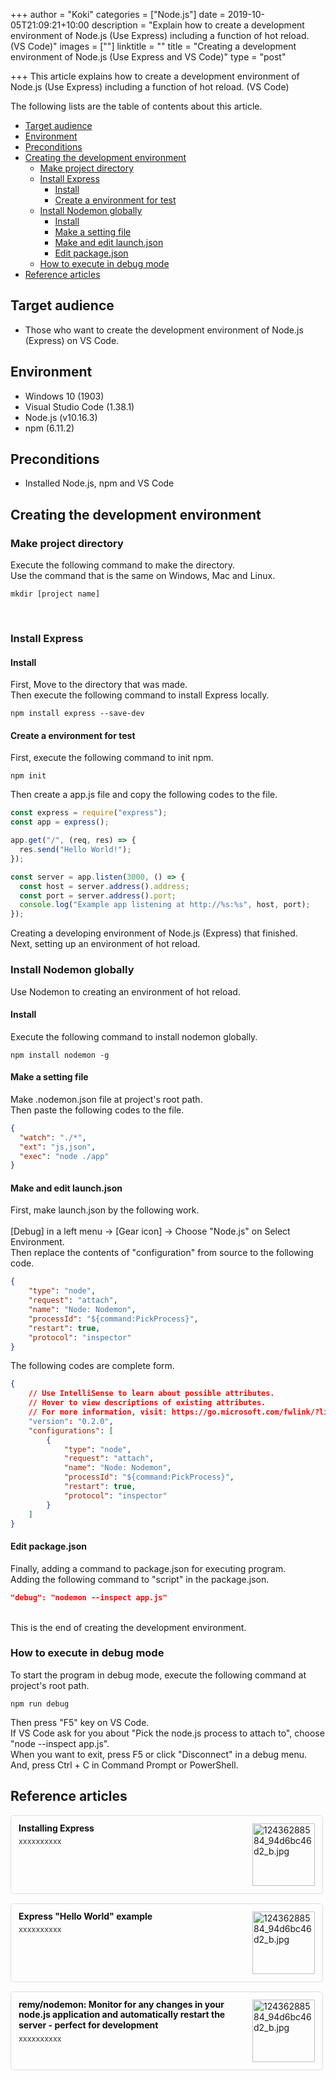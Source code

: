 +++
author = "Koki"
categories = ["Node.js"]
date = 2019-10-05T21:09:21+10:00
description = "Explain how to create a development environment of Node.js (Use Express) including a function of hot reload. (VS Code)"
images = [""]
linktitle = ""
title = "Creating a development environment of Node.js (Use Express and VS Code)"
type = "post"

+++
This article explains how to create a development environment of Node.js (Use Express) including a function of hot reload. (VS Code)

The following lists are the table of contents about this article.

- <font color="#1111cc">[Target audience](#target-audience)</font>
- <font color="#1111cc">[Environment](#environment)</font>
- <font color="#1111cc">[Preconditions](#preconditions)</font>
- <font color="#1111cc">[Creating the development environment](#creating-the-development-environment)</font>
  - <font color="#1111cc">[Make project directory](#make-project-directory)</font>
  - <font color="#1111cc">[Install Express](#install-express)</font>  
      - <font color="#1111cc">[Install](#install)</font>
      - <font color="#1111cc">[Create a environment for test](#create-a-environment-for-test)</font>
  - <font color="#1111cc">[Install Nodemon globally](#install-nodemon-globally)</font>
      - <font color="#1111cc">[Install](#install-1)</font>
      - <font color="#1111cc">[Make a setting file](#make-a-setting-file)</font>
      - <font color="#1111cc">[Make and edit launch.json](#make-and-edit-launchjson)</font>
      - <font color="#1111cc">[Edit package.json](#edit-packagejson)</font>
  - <font color="#1111cc">[How to execute in debug mode](#how-to-execute-in-debug-mode)</font>
- <font color="#1111cc">[Reference articles](#reference-articles)</font>


## Target audience
- Those who want to create the development environment of Node.js (Express) on VS Code.


## Environment
- Windows 10 (1903)
- Visual Studio Code (1.38.1)
- Node.js (v10.16.3)
- npm (6.11.2)


## Preconditions
- Installed Node.js, npm and VS Code


## Creating the development environment
### Make project directory
Execute the following command to make the directory.  
Use the command that is the same on Windows, Mac and Linux.
```winbatch
mkdir [project name]
```
<br>

### Install Express
#### Install
First, Move to the directory that was made.  
Then execute the following command to install Express locally.
```winbatch
npm install express --save-dev
```

#### Create a environment for test
First, execute the following command to init npm.
```winbatch
npm init
```
Then create a app.js file and copy the following codes to the file.
```javascript:app.js
const express = require("express");
const app = express();

app.get("/", (req, res) => {
  res.send("Hello World!");
});

const server = app.listen(3000, () => {
  const host = server.address().address;
  const port = server.address().port;
  console.log("Example app listening at http://%s:%s", host, port);
});
```
Creating a developing environment of Node.js (Express) that finished.  
Next, setting up an environment of hot reload.
<br>

### Install Nodemon globally
Use Nodemon to creating an environment of hot reload.
#### Install
Execute the following command to install nodemon globally.
```winbatch
npm install nodemon -g
```

#### Make a setting file
Make .nodemon.json file at project's root path.  
Then paste the following codes to the file.
```json:.nodemon.json
{
  "watch": "./*",
  "ext": "js,json",
  "exec": "node ./app"
}
```

#### Make and edit launch.json
First, make launch.json by the following work.  
<br>
[Debug] in a left menu -> [Gear icon] -> Choose "Node.js" on Select Environment.
<br>
Then replace the contents of "configuration" from source to the following code.
```json
{
    "type": "node",
    "request": "attach",
    "name": "Node: Nodemon",
    "processId": "${command:PickProcess}",
    "restart": true,
    "protocol": "inspector"
}
```
The following codes are complete form.
```json:launch.json
{
    // Use IntelliSense to learn about possible attributes.
    // Hover to view descriptions of existing attributes.
    // For more information, visit: https://go.microsoft.com/fwlink/?linkid=830387
    "version": "0.2.0",
    "configurations": [
        {
            "type": "node",
            "request": "attach",
            "name": "Node: Nodemon",
            "processId": "${command:PickProcess}",
            "restart": true,
            "protocol": "inspector"
        }
    ]
}
```

#### Edit package.json
Finally, adding a command to package.json for executing program.  
Adding the following command to "script" in the package.json.
```json
"debug": "nodemon --inspect app.js"
```
<br>
This is the end of creating the development environment.
<br>

### How to execute in debug mode
To start the program in debug mode, execute the following command at project's root path.
```winbatch
npm run debug
```
Then press "F5" key on VS Code.  
If VS Code ask for you about "Pick the node.js process to attach to", choose "node --inspect app.js".  
When you want to exit, press F5 or click "Disconnect" in a debug menu. And, press Ctrl + C in Command Prompt or PowerShell.


## Reference articles
<div class="blog-card" style="padding:12px;margin:15px 0;border:1px solid #ddd;word-wrap:break-word;max-width:474px;width:auto;border-radius:5px;"><div class="blog-card-thumbnail" style="float:right;"><a href="https://expressjs.com/en/starter/installing.html" class="blog-card-thumbnail-link" target="_blank"><img src="http://capture.heartrails.com/120x120/shorten?https://expressjs.com/en/starter/installing.html" class="blog-card-thumb-image wp-post-image" alt="12436288584_94d6bc46d2_b.jpg" style="width:100px;height:100px;"></a></div><div class="blog-card-content" style="margin-left:0;margin-right:110px;line-height:120%;"><div class="blog-card-title" style="margin-bottom:5px;"><a href="https://expressjs.com/en/starter/installing.html" class="blog-card-title-link" style="font-weight:bold;text-decoration:none;color:#111;" target="_blank">Installing Express</a></div><div class="blog-card-excerpt" style="color:#333;font-size:90%;">xxxxxxxxxx</div></div><div class="blog-card-footer" style="font-size:70%;color:#777;margin-top:10px;clear:both;"><span class="blog-card-hatena"><a href="http://b.hatena.ne.jp/entry/https://expressjs.com/en/starter/installing.html" target="_blank"><img border="0" src="http://b.hatena.ne.jp/entry/image/https://expressjs.com/en/starter/installing.html" border="0" alt="" /></a></span></div></div>
<div class="blog-card" style="padding:12px;margin:15px 0;border:1px solid #ddd;word-wrap:break-word;max-width:474px;width:auto;border-radius:5px;"><div class="blog-card-thumbnail" style="float:right;"><a href="https://expressjs.com/en/starter/hello-world.html" class="blog-card-thumbnail-link" target="_blank"><img src="http://capture.heartrails.com/120x120/shorten?https://expressjs.com/en/starter/hello-world.html" class="blog-card-thumb-image wp-post-image" alt="12436288584_94d6bc46d2_b.jpg" style="width:100px;height:100px;"></a></div><div class="blog-card-content" style="margin-left:0;margin-right:110px;line-height:120%;"><div class="blog-card-title" style="margin-bottom:5px;"><a href="https://expressjs.com/en/starter/hello-world.html" class="blog-card-title-link" style="font-weight:bold;text-decoration:none;color:#111;" target="_blank">Express "Hello World" example</a></div><div class="blog-card-excerpt" style="color:#333;font-size:90%;">xxxxxxxxxx</div></div><div class="blog-card-footer" style="font-size:70%;color:#777;margin-top:10px;clear:both;"><span class="blog-card-hatena"><a href="http://b.hatena.ne.jp/entry/https://expressjs.com/en/starter/hello-world.html" target="_blank"><img border="0" src="http://b.hatena.ne.jp/entry/image/https://expressjs.com/en/starter/hello-world.html" border="0" alt="" /></a></span></div></div>
<div class="blog-card" style="padding:12px;margin:15px 0;border:1px solid #ddd;word-wrap:break-word;max-width:474px;width:auto;border-radius:5px;"><div class="blog-card-thumbnail" style="float:right;"><a href="https://github.com/remy/nodemon" class="blog-card-thumbnail-link" target="_blank"><img src="http://capture.heartrails.com/120x120/shorten?https://github.com/remy/nodemon" class="blog-card-thumb-image wp-post-image" alt="12436288584_94d6bc46d2_b.jpg" style="width:100px;height:100px;"></a></div><div class="blog-card-content" style="margin-left:0;margin-right:110px;line-height:120%;"><div class="blog-card-title" style="margin-bottom:5px;"><a href="https://github.com/remy/nodemon" class="blog-card-title-link" style="font-weight:bold;text-decoration:none;color:#111;" target="_blank">remy/nodemon: Monitor for any changes in your node.js application and automatically restart the server - perfect for development</a></div><div class="blog-card-excerpt" style="color:#333;font-size:90%;">xxxxxxxxxx</div></div><div class="blog-card-footer" style="font-size:70%;color:#777;margin-top:10px;clear:both;"><span class="blog-card-hatena"><a href="http://b.hatena.ne.jp/entry/https://github.com/remy/nodemon" target="_blank"><img border="0" src="http://b.hatena.ne.jp/entry/image/https://github.com/remy/nodemon" border="0" alt="" /></a></span></div></div>